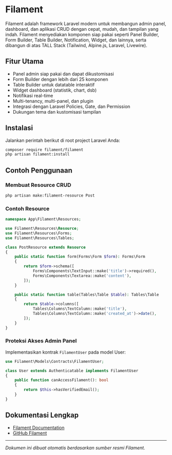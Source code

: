 # Filament

Filament adalah framework Laravel modern untuk membangun admin panel, dashboard, dan aplikasi CRUD dengan cepat, mudah, dan tampilan yang indah. Filament menyediakan komponen siap pakai seperti Panel Builder, Form Builder, Table Builder, Notification, Widget, dan lainnya, serta dibangun di atas TALL Stack (Tailwind, Alpine.js, Laravel, Livewire).

## Fitur Utama

-   Panel admin siap pakai dan dapat dikustomisasi
-   Form Builder dengan lebih dari 25 komponen
-   Table Builder untuk datatable interaktif
-   Widget dashboard (statistik, chart, dsb)
-   Notifikasi real-time
-   Multi-tenancy, multi-panel, dan plugin
-   Integrasi dengan Laravel Policies, Gate, dan Permission
-   Dukungan tema dan kustomisasi tampilan

## Instalasi

Jalankan perintah berikut di root project Laravel Anda:

```bash
composer require filament/filament
php artisan filament:install
```

## Contoh Penggunaan

### Membuat Resource CRUD

```bash
php artisan make:filament-resource Post
```

### Contoh Resource

```php
namespace App\Filament\Resources;

use Filament\Resources\Resource;
use Filament\Resources\Forms;
use Filament\Resources\Tables;

class PostResource extends Resource
{
    public static function form(Forms\Form $form): Forms\Form
    {
        return $form->schema([
            Forms\Components\TextInput::make('title')->required(),
            Forms\Components\Textarea::make('content'),
        ]);
    }

    public static function table(Tables\Table $table): Tables\Table
    {
        return $table->columns([
            Tables\Columns\TextColumn::make('title'),
            Tables\Columns\TextColumn::make('created_at')->date(),
        ]);
    }
}
```

### Proteksi Akses Admin Panel

Implementasikan kontrak `FilamentUser` pada model User:

```php
use Filament\Models\Contracts\FilamentUser;

class User extends Authenticatable implements FilamentUser
{
    public function canAccessFilament(): bool
    {
        return $this->hasVerifiedEmail();
    }
}
```

## Dokumentasi Lengkap

-   [Filament Documentation](https://filamentphp.com/docs)
-   [GitHub Filament](https://github.com/filamentphp/filament)

---

_Dokumen ini dibuat otomatis berdasarkan sumber resmi Filament._
